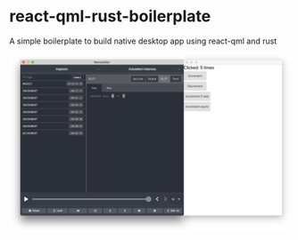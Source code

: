 # react-qml-rust-boilerplate
A simple boilerplate to build native desktop app using react-qml and rust

![Screenshot](with-redux.png?raw=true "Redux DevTools Screenshot")

